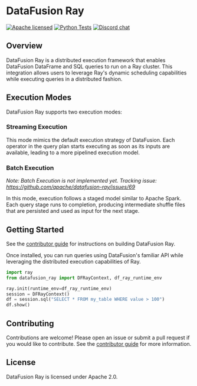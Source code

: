 <!---
  Licensed to the Apache Software Foundation (ASF) under one
  or more contributor license agreements.  See the NOTICE file
  distributed with this work for additional information
  regarding copyright ownership.  The ASF licenses this file
  to you under the Apache License, Version 2.0 (the
  "License"); you may not use this file except in compliance
  with the License.  You may obtain a copy of the License at

    http://www.apache.org/licenses/LICENSE-2.0

  Unless required by applicable law or agreed to in writing,
  software distributed under the License is distributed on an
  "AS IS" BASIS, WITHOUT WARRANTIES OR CONDITIONS OF ANY
  KIND, either express or implied.  See the License for the
  specific language governing permissions and limitations
  under the License.
-->

# DataFusion Ray

[![Apache licensed][license-badge]][license-url]
[![Python Tests][actions-badge]][actions-url]
[![Discord chat][discord-badge]][discord-url]

[license-badge]: https://img.shields.io/badge/license-Apache%20v2-blue.svg
[license-url]: https://github.com/apache/datafusion-ray/blob/main/LICENSE.txt
[actions-badge]: https://github.com/apache/datafusion-ray/actions/workflows/main.yml/badge.svg
[actions-url]: https://github.com/apache/datafusion-ray/actions?query=branch%3Amain
[discord-badge]: https://img.shields.io/badge/Chat-Discord-purple
[discord-url]: https://discord.com/invite/Qw5gKqHxUM

## Overview

DataFusion Ray is a distributed execution framework that enables DataFusion DataFrame and SQL queries to run on a
Ray cluster. This integration allows users to leverage Ray's dynamic scheduling capabilities while executing
queries in a distributed fashion.

## Execution Modes

DataFusion Ray supports two execution modes:

### Streaming Execution

This mode mimics the default execution strategy of DataFusion. Each operator in the query plan starts executing
as soon as its inputs are available, leading to a more pipelined execution model.

### Batch Execution

_Note: Batch Execution is not implemented yet. Tracking issue: <https://github.com/apache/datafusion-ray/issues/69>_

In this mode, execution follows a staged model similar to Apache Spark. Each query stage runs to completion, producing
intermediate shuffle files that are persisted and used as input for the next stage.

## Getting Started

See the [contributor guide] for instructions on building DataFusion Ray.

Once installed, you can run queries using DataFusion's familiar API while leveraging the distributed execution
capabilities of Ray.

```python
import ray
from datafusion_ray import DFRayContext, df_ray_runtime_env

ray.init(runtime_env=df_ray_runtime_env)
session = DFRayContext()
df = session.sql("SELECT * FROM my_table WHERE value > 100")
df.show()
```

## Contributing

Contributions are welcome! Please open an issue or submit a pull request if you would like to contribute. See the
[contributor guide] for more information.

## License

DataFusion Ray is licensed under Apache 2.0.

[contributor guide]: docs/contributing.md
